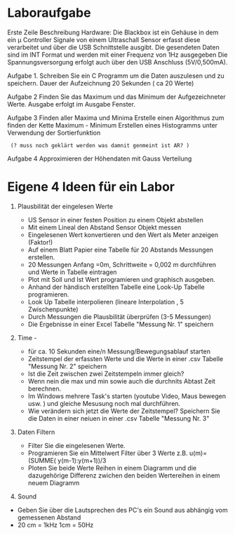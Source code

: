 # Laboraufgabe

Erste Zeile
Beschreibung Hardware:
Die Blackbox ist ein Gehäuse in dem ein µ Controller Signale von einem Ultraschall Sensor erfasst diese verarbeitet und über die USB Schnittstelle ausgibt.
Die gesendeten Daten sind im INT Format und werden mit einer Frequenz von 1Hz ausgegeben
Die Spannungsversorgung erfolgt auch über den USB Anschluss (5V/0,500mA).

Aufgabe 1.
    Schreiben Sie ein C Programm um die Daten auszulesen und zu speichern. Dauer der Aufzeichnung 20 Sekunden ( ca 20 Werte)

Aufgabe 2
    Finden Sie das Maximum und das Minimum der Aufgezeichneter Werte. Ausgabe erfolgt im Ausgabe Fenster.

Aufgabe 3
    Finden aller Maxima und Minima
    Erstelle einen Algorithmus zum finden der Kette Maximum - Minimum
    Erstellen eines Histogramms unter Verwendung der Sortierfunktion

     (? muss noch geklärt werden was damnit genmeint ist AR? )

Aufgabe 4
Approximieren der Höhendaten mit Gauss Verteilung

# Eigene 4 Ideen für ein Labor

1. Plausbilität der eingelesen Werte
   - US Sensor in einer festen Position zu einem Objekt abstellen
   - Mit einem Lineal den Abstand Sensor Objekt messen
   - Eingelesenen Wert konvertieren und den Wert als Meter anzeigen (Faktor!)
   - Auf einem Blatt Papier eine Tabelle für 20 Abstands Messungen erstellen.
   - 20 Messungen Anfang =0m, Schrittweite =   0,002 m  durchführen und Werte in Tabelle eintragen
   - Plot mit Soll und Ist Wert programieren und graphisch ausgeben.
   - Anhand der händisch erstellten Tabelle eine Look-Up Tabelle programieren.
   - Look Up Tabelle interpolieren (lineare Interpolation , 5 Zwischenpunkte)
   - Durch Messungen die Plausbilität überprüfen (3-5 Messungen)
   - Die Ergebnisse in einer Excel Tabelle "Messung Nr. 1" speichern

2. Time -
   - für ca. 10 Sekunden eine/n Messung/Bewegungsablauf starten
   - Zeitstempel der erfassten Werte und die Werte in einer .csv Tabelle "Messung Nr. 2" speichern
   - Ist die Zeit zwischen zwei Zeitstempeln immer gleich?
   - Wenn nein die max und min sowie auch die durchnits Abtast Zeit berechnen.
   - Im Windows mehrere Task's starten (youtube Video, Maus bewegen usw. ) und gleiche Mesusung noch mal durchführen.
   - Wie verändern sich jetzt die Werte der Zeitstempel? Speichern Sie die Daten in einer neiuen in einer .csv Tabelle
     "Messung Nr. 3"

3. Daten Filtern
   - Filter Sie die eingelesenen Werte.
   - Programieren Sie ein Mittelwert Filter über 3 Werte  z.B. u(m)=(SUMME( y(m-1):y(m+1))/3
   - Ploten Sie beide Werte Reihen in einem Diagramm und die dazugehörige Differenz zwichen den beiden Wertereihen
     in einem neuem Diagramm

4. Sound
  - Geben Sie über die Lautsprechen des PC's ein Sound aus abhängig vom gemessenen Abstand
  - 20 cm = 1kHz  1cm = 50Hz
